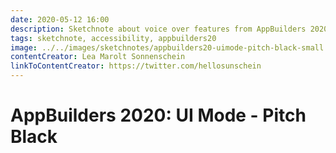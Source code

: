 ```yaml
---
date: 2020-05-12 16:00
description: Sketchnote about voice over features from AppBuilders 2020 (online conference)
tags: sketchnote, accessibility, appbuilders20
image: ../../images/sketchnotes/appbuilders20-uimode-pitch-black-small.jpg
contentCreator: Lea Marolt Sonnenschein
linkToContentCreator: https://twitter.com/hellosunschein
---
```


# AppBuilders 2020: UI Mode - Pitch Black
